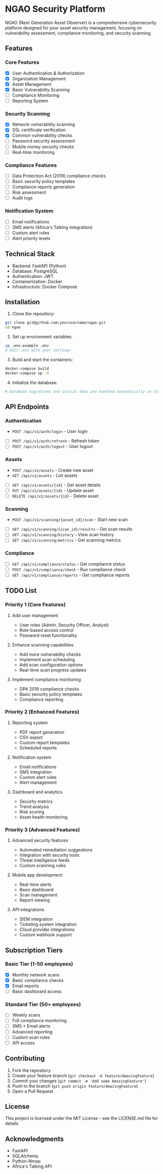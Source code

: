 # NGAO Security Platform

NGAO (Next Generation Asset Observer) is a comprehensive cybersecurity platform designed for your asset security management, focusing on vulnerability assessment, compliance monitoring, and security scanning.

## Features

### Core Features
- [x] User Authentication & Authorization
- [x] Organization Management
- [x] Asset Management
- [x] Basic Vulnerability Scanning
- [ ] Compliance Monitoring
- [ ] Reporting System

### Security Scanning
- [x] Network vulnerability scanning
- [x] SSL certificate verification
- [x] Common vulnerability checks
- [ ] Password security assessment
- [ ] Mobile money security checks
- [ ] Real-time monitoring

### Compliance Features
- [ ] Data Protection Act (2019) compliance checks
- [ ] Basic security policy templates
- [ ] Compliance reports generation
- [ ] Risk assessment
- [ ] Audit logs

### Notification System
- [ ] Email notifications
- [ ] SMS alerts (Africa's Talking integration)
- [ ] Custom alert rules
- [ ] Alert priority levels

## Technical Stack

- Backend: FastAPI (Python)
- Database: PostgreSQL
- Authentication: JWT
- Containerization: Docker
- Infrastructure: Docker Compose

## Installation

1. Clone the repository:
```bash
git clone git@github.com:yourusername/ngao.git
cd ngao
```

2. Set up environment variables:
```bash
cp .env.example .env
# Edit .env with your settings
```

3. Build and start the containers:
```bash
docker-compose build
docker-compose up -d
```

4. Initialize the database:
```bash
# Database migrations and initial data are handled automatically on startup
```

## API Endpoints

### Authentication
- `POST /api/v1/auth/login` - User login
- [ ] `POST /api/v1/auth/refresh` - Refresh token
- [ ] `POST /api/v1/auth/logout` - User logout

### Assets
- `POST /api/v1/assets` - Create new asset
- `GET /api/v1/assets` - List assets
- [ ] `GET /api/v1/assets/{id}` - Get asset details
- [ ] `PUT /api/v1/assets/{id}` - Update asset
- [ ] `DELETE /api/v1/assets/{id}` - Delete asset

### Scanning
- `POST /api/v1/scanning/{asset_id}/scan` - Start new scan
- [ ] `GET /api/v1/scanning/{scan_id}/results` - Get scan results
- [ ] `GET /api/v1/scanning/history` - View scan history
- [ ] `GET /api/v1/scanning/metrics` - Get scanning metrics

### Compliance
- [ ] `GET /api/v1/compliance/status` - Get compliance status
- [ ] `POST /api/v1/compliance/check` - Run compliance check
- [ ] `GET /api/v1/compliance/reports` - Get compliance reports

## TODO List

### Priority 1 (Core Features)
1. Add user management
   - User roles (Admin, Security Officer, Analyst)
   - Role-based access control
   - Password reset functionality

2. Enhance scanning capabilities
   - Add more vulnerability checks
   - Implement scan scheduling
   - Add scan configuration options
   - Real-time scan progress updates

3. Implement compliance monitoring
   - DPA 2019 compliance checks
   - Basic security policy templates
   - Compliance reporting

### Priority 2 (Enhanced Features)
1. Reporting system
   - PDF report generation
   - CSV export
   - Custom report templates
   - Scheduled reports

2. Notification system
   - Email notifications
   - SMS integration
   - Custom alert rules
   - Alert management

3. Dashboard and analytics
   - Security metrics
   - Trend analysis
   - Risk scoring
   - Asset health monitoring

### Priority 3 (Advanced Features)
1. Advanced security features
   - Automated remediation suggestions
   - Integration with security tools
   - Threat intelligence feeds
   - Custom scanning rules

2. Mobile app development
   - Real-time alerts
   - Basic dashboard
   - Scan management
   - Report viewing

3. API integrations
   - SIEM integration
   - Ticketing system integration
   - Cloud provider integrations
   - Custom webhook support

## Subscription Tiers

### Basic Tier (1-50 employees)
- [x] Monthly network scans
- [x] Basic compliance checks
- [x] Email reports
- [ ] Basic dashboard access

### Standard Tier (50+ employees)
- [ ] Weekly scans
- [ ] Full compliance monitoring
- [ ] SMS + Email alerts
- [ ] Advanced reporting
- [ ] Custom scan rules
- [ ] API access

## Contributing

1. Fork the repository
2. Create your feature branch (`git checkout -b feature/AmazingFeature`)
3. Commit your changes (`git commit -m 'Add some AmazingFeature'`)
4. Push to the branch (`git push origin feature/AmazingFeature`)
5. Open a Pull Request

## License

This project is licensed under the MIT License - see the LICENSE.md file for details


## Acknowledgments
- FastAPI
- SQLAlchemy
- Python-Nmap
- Africa's Talking API
